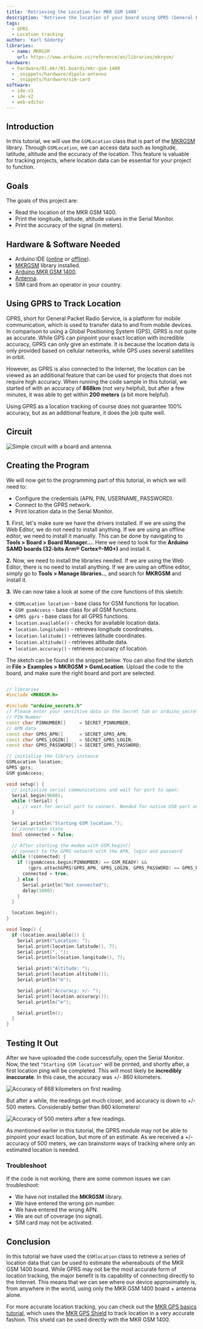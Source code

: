 ```yaml
---
title: 'Retrieving the Location for MKR GSM 1400'
description: 'Retrieve the location of your board using GPRS (General Packet Radio Service).'
tags:
  - GPRS
  - Location tracking
author: 'Karl Söderby'
libraries: 
  - name: MKRGSM
    url: https://www.arduino.cc/reference/en/libraries/mkrgsm/
hardware:
  - hardware/01.mkr/01.boards/mkr-gsm-1400
  - _snippets/hardware/dipole-antenna
  - _snippets/hardware/sim-card
software:
  - ide-v1
  - ide-v2
  - web-editor
---
```



## Introduction 

In this tutorial, we will use the `GSMLocation` class that is part of the [MKRGSM](https://www.arduino.cc/en/Reference/MKRGSM) library. Through `GSMLocation`, we can access data such as longitude, latitude, altitude and the accuracy of the location. This feature is valuable for tracking projects, where location data can be essential for your project to function.

## Goals

The goals of this project are:

- Read the location of the MKR GSM 1400.
- Print the longitude, latitude, altitude values in the Serial Monitor.
- Print the accuracy of the signal (in meters).

## Hardware & Software Needed

- Arduino IDE ([online](https://create.arduino.cc/) or [offline](https://www.arduino.cc/en/main/software)).
- [MKRGSM](https://www.arduino.cc/en/Reference/GSM) library installed. 
- [Arduino MKR GSM 1400](https://store.arduino.cc/mkr-gsm-1400).
- [Antenna](https://store.arduino.cc/antenna).
- SIM card from an operator in your country.

## Using GPRS to Track Location

GPRS, short for General Packet Radio Service, is a platform for mobile communication, which is used to transfer data to and from mobile devices. In comparison to using a Global Positioning System (GPS), GPRS is not quite as accurate. While GPS can pinpoint your exact location with incredible accuracy, GPRS can only give an estimate. It is because the location data is only provided based on cellular networks, while GPS uses several satellites in orbit. 

However, as GPRS is also connected to the Internet, the location can be viewed as an additional feature that can be used for projects that does not require high accuracy. When running the code sample in this tutorial, we started of with an accuracy of **868km** (not very helpful), but after a few minutes, it was able to get within **200 meters** (a bit more helpful).

Using GPRS as a location tracking of course does not guarantee 100% accuracy, but as an additional feature, it does the job quite well. 

## Circuit

![Simple circuit with a board and antenna.](assets/MKRGSM_T6_IMG01.png)

## Creating the Program

We will now get to the programming part of this tutorial, in which we will need to:

- Configure the credentials (APN, PIN, USERNAME, PASSWORD).
- Connect to the GPRS network.
- Print location data in the Serial Monitor.

**1.** First, let's make sure we have the drivers installed. If we are using the Web Editor, we do not need to install anything. If we are using an offline editor, we need to install it manually. This can be done by navigating to **Tools > Board > Board Manager...**. Here we need to look for the **Arduino SAMD boards (32-bits Arm® Cortex®-M0+)** and install it. 

**2.** Now, we need to install the libraries needed. If we are using the Web Editor, there is no need to install anything. If we are using an offline editor, simply go to **Tools > Manage libraries..**, and search for **MKRGSM** and install it.

**3.** We can now take a look at some of the core functions of this sketch:

- `GSMLocation location` - base class for GSM functions for location.
- `GSM gsmAccess` - base class for all GSM functions.
- `GPRS gprs` - base class for all GPRS functions.
- `location.available()` - checks for available location data.
- `location.longitude()` - retrieves longitude coordinates.
- `location.latitude()` - retrieves latitude coordinates.
- `location.altitude()` - retrieves altitude data.
- `location.accuracy()` - retrieves accuracy of location.

The sketch can be found in the snippet below. You can also find the sketch in **File > Examples > MKRGSM > GsmLocation**. Upload the code to the board, and make sure the right board and port are selected.

```cpp

// libraries
#include <MKRGSM.h>

#include "arduino_secrets.h"
// Please enter your sensitive data in the Secret tab or arduino_secrets.h
// PIN Number
const char PINNUMBER[]     = SECRET_PINNUMBER;
// APN data
const char GPRS_APN[]      = SECRET_GPRS_APN;
const char GPRS_LOGIN[]    = SECRET_GPRS_LOGIN;
const char GPRS_PASSWORD[] = SECRET_GPRS_PASSWORD;

// initialize the library instance
GSMLocation location;
GPRS gprs;
GSM gsmAccess;

void setup() {
  // initialize serial communications and wait for port to open:
  Serial.begin(9600);
  while (!Serial) {
    ; // wait for serial port to connect. Needed for native USB port only
  }

  Serial.println("Starting GSM location.");
  // connection state
  bool connected = false;

  // After starting the modem with GSM.begin()
  // connect to the GPRS network with the APN, login and password
  while (!connected) {
    if ((gsmAccess.begin(PINNUMBER) == GSM_READY) &&
        (gprs.attachGPRS(GPRS_APN, GPRS_LOGIN, GPRS_PASSWORD) == GPRS_READY)) {
      connected = true;
    } else {
      Serial.println("Not connected");
      delay(1000);
    }
  }

  location.begin();
}

void loop() {
  if (location.available()) {
    Serial.print("Location: ");
    Serial.print(location.latitude(), 7);
    Serial.print(", ");
    Serial.println(location.longitude(), 7);

    Serial.print("Altitude: ");
    Serial.print(location.altitude());
    Serial.println("m");

    Serial.print("Accuracy: +/- ");
    Serial.print(location.accuracy());
    Serial.println("m");

    Serial.println();
  }
}
```

## Testing It Out

After we have uploaded the code successfully, open the Serial Monitor. Now, the text `"Starting GSM location"` will be printed, and shortly after, a first location ping will be completed. This will most likely be **incredibly inaccurate**. In this case, the accuracy was +/- 860 kilometers.

![Accuracy of 868 kilometers on first reading.](assets/MKRGSM_T6_IMG02.png)

But after a while, the readings get much closer, and accuracy is down to +/- 500 meters. Considerably better than 860 kilometers!

![Accuracy of 500 meters after a few readings.](assets/MKRGSM_T6_IMG03.png)

As mentioned earlier in this tutorial, the GPRS module may not be able to pinpoint your exact location, but more of an estimate. As we received a +/- accuracy of 500 meters, we can brainstorm ways of tracking where only an estimated location is needed.

### Troubleshoot

If the code is not working, there are some common issues we can troubleshoot:

- We have not installed the **MKRGSM** library.
- We have entered the wrong pin number.
- We have entered the wrong APN.
- We are out of coverage (no signal).
- SIM card may not be activated.

## Conclusion

In this tutorial we have used the `GSMlocation` class to retrieve a series of location data that can be used to estimate the whereabouts of the MKR GSM 1400 board. While GPRS may not be the most accurate form of location tracking, the major benefit is its capability of connecting directly to the Internet. This means that we can see where our device approximately is, from anywhere in the world, using only the MKR GSM 1400 board + antenna alone. 

For more accurate location tracking, you can check out the [MKR GPS basics tutorial](/tutorials/mkr-gps-shield/mkr-gps-basic), which uses the [MKR GPS Shield](https://store.arduino.cc/arduino-mkr-gps-shield) to track location in a very accurate fashion. This shield can be used directly with the MKR GSM 1400.
